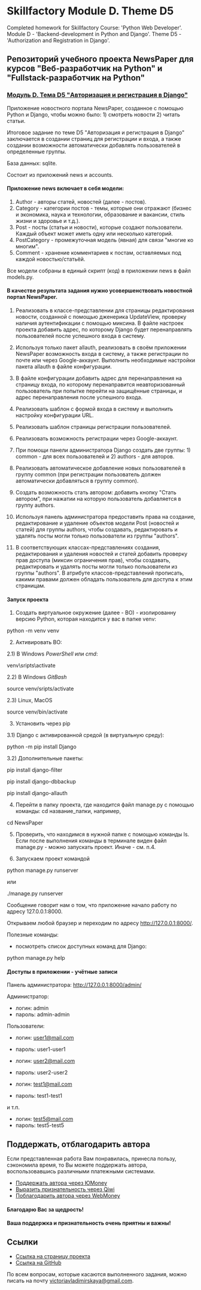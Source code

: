 # Skillfactory Module D. Theme D5

Completed homework for Skillfactory Course: 'Python Web Developer'. Module D - 'Backend-development in Python and Django'. Theme D5 - 'Authorization and Registration in Django'.

## Репозиторий учебного проекта NewsPaper для курсов "Веб-разработчик на Python" и "Fullstack-разработчик на Python"
### [Модуль D. Тема D5 "Авторизация и регистрация в Django"](https://victorinca.github.io/Skillfactory-Module-D-Theme-D5/)

Приложение новостного портала NewsPaper, созданное с помощью Python и Django, чтобы можно было: 1) смотреть новости 2) читать статьи.

Итоговое задание по теме D5 "Авторизация и регистрация в Django" заключается в создании страниц для регистрации и входа, а также создании возможности автоматически добавлять пользователей в определенные группы.

База данных: sqlite.

Состоит из приложений news и accounts.

#### Приложение news включает в себя модели:
1) Author - авторы статей, новостей (далее - постов).
2) Category - категории постов - темы, которые они отражают (бизнес и экономика, наука и технологии, образование и вакансии, стиль жизни и здоровье и т.д.).
3) Post - посты (статьи и новости), которые создают пользователи. Каждый объект может иметь одну или несколько категорий.
4) PostCategory - промежуточная модель (явная) для связи "многие ко многим".
5) Comment - хранение комментариев к постам, оставляемых под каждой новостью/статьёй.

Все модели собраны в единый скрипт (код) в приложении news в файл models.py.

#### В качестве результата задания нужно усовершенствовать новостной портал NewsPaper.

1) Реализовать в классе-представлении для страницы редактирования новости, созданной с помощью дженерика UpdateView, проверку наличия аутентификации с помощью миксина. 
В файле настроек проекта добавить адрес, по которому Django будет перенаправлять пользователей после успешного входа в систему.

2) Используя только пакет allauth, реализовать в своём приложении NewsPaper возможность входа в систему, а также регистрации по почте или через Google-аккаунт.
Выполнить необходимые настройки пакета allauth в файле конфигурации.

3) В файле конфигурации добавить адрес для перенаправления на страницу входа, по которому перенаправится неавторизованный пользователь при попытке перейти на защищённые страницы, и адрес перенаправления после успешного входа.

4) Реализовать шаблон с формой входа в систему и выполнить настройку конфигурации URL.

5) Реализовать шаблон страницы регистрации пользователей.

6) Реализовать возможность регистрации через Google-аккаунт.

7) При помощи панели администратора Django создать две группы: 1) common - для всех пользователей и 2) authors - для авторов.

8) Реализовать автоматическое добавление новых пользователей в группу common (при регистрации пользователь должен автоматически добавляться в группу common).

9) Создать возможность стать автором: добавить кнопку "Стать автором", при нажатии на которую пользователь добавляется в группу authors.

10) Используя панель администратора предоставить права на создание, редактирование и удаление объектов модели Post (новостей и статей) для группы authors, чтобы создавать, редактировать и удалять посты могли только пользователи из группы "authors".

11) В соответствующих классах-представлениях создания, редактирования и удаления новостей и статей добавить проверку прав доступа (миксин ограничения прав), чтобы создавать, редактировать и удалять посты могли только пользователи из группы "authors".
В атрибуте классов-представлений прописать, какими правами должен обладать пользователь для доступа к этим страницам.

#### Запуск проекта

1) Создать виртуальное окружение (далее - ВО) - изолированну версию Python, которая находится у вас в папке venv:

python -m venv venv

2) Активировать ВО:

2.1) В Windows _PowerShell_ или _cmd_:

venv\sripts\activate

2.2) В Windows _GitBash_

source venv/sripts/activate

2.3) Linux, MacOS

source venv/bin/activate

3) Установить через pip

3.1) Django с активированной средой (в виртуальную среду):

python -m pip install Django

3.2) Дополнительные пакеты:

pip install django-filter

pip install django-dbbackup

pip install django-allauth

4) Перейти в папку проекта, где находится файл manage.py с помощью команды: cd название_папки, например, 

cd NewsPaper

5) Проверить, что находимся в нужной папке с помощью команды ls. Если после выполнения команды в терминале виден файл manage.py - можно запускать проект. Иначе - см. п.4. 

6) Запускаем проект командой 

python manage.py runserver

или

./manage.py runserver

Сообщение говорит нам о том, что приложение начало работу по адресу 127.0.0.1:8000.

Открываем любой браузер и переходим по адресу http://127.0.0.1:8000/.

Полезные команды:

- посмотреть список доступных команд для Django:

python manage.py help

#### Доступы в приложении - учётные записи

Панель администратора:
http://127.0.0.1:8000/admin/ 

Администратор:
- логин: admin
- пароль: admin-admin

Пользователи:
- логин: user1@mail.com
- пароль: user1-user1

- логин: user2@mail.com
- пароль: user2-user2

- логин: test1@mail.com
- пароль: test1-test1

и т.п.

- логин: test5@mail.com
- пароль: test5-test5

## Поддержать, отблагодарить автора
Если представленная работа Вам понравилась, принесла пользу, сэкономила время, то Вы можете поддержать автора, воспользовавшись различными платежными системами.
- [Поддержать автора через ЮMoney](https://yoomoney.ru/to/4100117804016773)
- [Выразить признательность через Qiwi](https://qiwi.com/n/VICTORINCA)
- [Поблагодарить автора через WebMoney](https://donate.webmoney.com/w/SChu57RhLGfYrPmXfPMdWr)
#### Благодарю Вас за щедрость!
#### Ваша поддержка и признательность очень приятны и важны!

## Ссылки

- [Ссылка на страницу проекта](https://victorinca.github.io/Skillfactory-Module-D-Theme-D5/)
- [Ссылка на GitHub](https://github.com/Victorinca/Skillfactory-Module-D-Theme-D5)
  
По всем вопросам, которые касаются выполненного задания, можно писать на почту victoriavladimirskaya@gmail.com.
